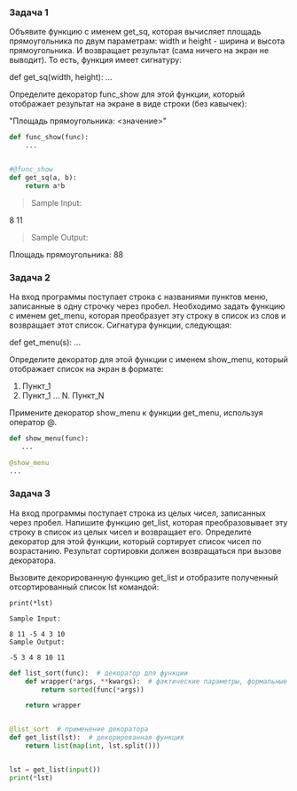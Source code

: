 ### Задача 1

Объявите функцию с именем get_sq, которая вычисляет площадь прямоугольника по двум параметрам: width и height - ширина и высота прямоугольника. И возвращает результат (сама ничего на экран не выводит). То есть, функция имеет сигнатуру:

def get_sq(width, height): ...

Определите декоратор func_show для этой функции, который отображает результат на экране в виде строки (без кавычек):

"Площадь прямоугольника: <значение>"


```python
def func_show(func):
    ...


#@func_show
def get_sq(a, b):
    return a*b


```

> Sample Input:

8 11
> Sample Output:

Площадь прямоугольника: 88


### Задача 2

На вход программы поступает строка с названиями пунктов меню, записанные в одну строчку через пробел. Необходимо задать функцию с именем get_menu, которая преобразует эту строку в список из слов и возвращает этот список. Сигнатура функции, следующая:

def get_menu(s): ...

Определите декоратор для этой функции с именем show_menu, который отображает список на экран в формате:
1. Пункт_1
2. Пункт_1
...
N. Пункт_N

Примените декоратор show_menu к функции get_menu, используя оператор @.

```python
def show_menu(func):
   ...

@show_menu
...
```


### Задача 3

На вход программы поступает строка из целых чисел, записанных через пробел. Напишите функцию get_list, которая преобразовывает эту строку в список из целых чисел и возвращает его. Определите декоратор для этой функции, который сортирует список чисел по возрастанию. Результат сортировки должен возвращаться при вызове декоратора.

Вызовите декорированную функцию get_list и отобразите полученный отсортированный список lst командой:
```
print(*lst)

Sample Input:

8 11 -5 4 3 10
Sample Output:

-5 3 4 8 10 11
```

```python
def list_sort(func):  # декоратор для функции
    def wrapper(*args, **kwargs):  # фактические параметры, формальные параметры
        return sorted(func(*args))

    return wrapper


@list_sort  # применение декоратора
def get_list(lst):  # декорированная функция
    return list(map(int, lst.split()))


lst = get_list(input())
print(*lst)

```